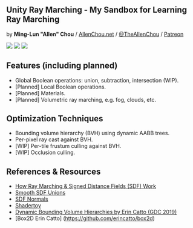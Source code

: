 ## Unity Ray Marching - My Sandbox for Learning Ray Marching
by **Ming-Lun "Allen" Chou** / [AllenChou.net](http://AllenChou.net) / [@TheAllenChou](http://twitter.com/TheAllenChou) / [Patreon](https://www.patreon.com/TheAllenChou)

![](/img/smooth-sphere-union.gif) ![](/img/interactive-game-objects.gif) ![](/img/heat-maps.gif)

## Features (including planned)
  * Global Boolean operations: union, subtraction, intersection (WIP).
  * [Planned] Local Boolean operations.
  * [Planned] Materials.
  * [Planned] Volumetric ray marching, e.g. fog, clouds, etc.

## Optimization Techniques
  * Bounding volume hierarchy (BVH) using dynamic AABB trees.
  * Per-pixel ray cast against BVH.
  * [WIP] Per-tile frustum culling against BVH.
  * [WIP] Occlusion culling.

## References & Resources
  * [How Ray Marching & Signed Distance Fields (SDF) Work](http://www.michaelwalczyk.com/blog/2017/5/25/ray-marching)
  * [Smooth SDF Unions](http://www.iquilezles.org/www/articles/smin/smin.htm)
  * [SDF Normals](http://www.iquilezles.org/www/articles/normalsSDF/normalsSDF.htm)
  * [Shadertoy](http://shadertoy.com)
  * [Dynamic Bounding Volume Hierarchies by Erin Catto (GDC 2019)](https://box2d.org/files/ErinCatto_DynamicBVH_GDC2019.pdf)
  * [Box2D Erin Catto] (https://github.com/erincatto/box2d)
